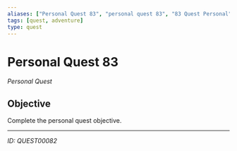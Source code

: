 ```yaml
---
aliases: ["Personal Quest 83", "personal quest 83", "83 Quest Personal"]
tags: [quest, adventure]
type: quest
---
```


# Personal Quest 83

*Personal Quest*

## Objective
Complete the personal quest objective.

---
*ID: QUEST00082*